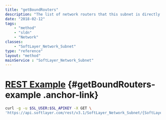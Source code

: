 ```yaml
---
title: "getBoundRouters"
description: "The list of network routers that this subnet is directly associated with, defining where this subnet may be routed on the network."
date: "2018-02-12"
tags:
    - "method"
    - "sldn"
    - "Network"
classes:
    - "SoftLayer_Network_Subnet"
type: "reference"
layout: "method"
mainService : "SoftLayer_Network_Subnet"
---
```


# [REST Example](#getBoundRouters-example) <a href="/article/rest/"><i class="fas fa-question"></i></a> {#getBoundRouters-example .anchor-link} 
```bash
curl -g -u $SL_USER:$SL_APIKEY -X GET \
'https://api.softlayer.com/rest/v3.1/SoftLayer_Network_Subnet/{SoftLayer_Network_SubnetID}/getBoundRouters'
```
